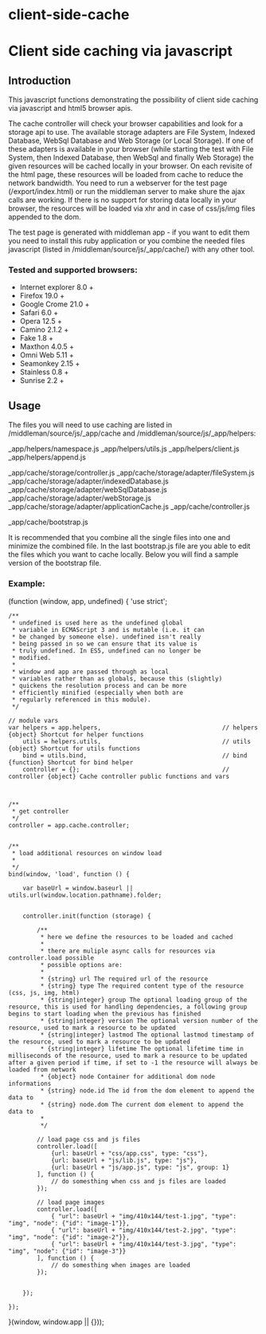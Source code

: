 client-side-cache
=================

# Client side caching via javascript

## Introduction

This javascript functions demonstrating the possibility of client side caching via javascript and html5 browser apis.

The cache controller will check your browser capabilities and look for a storage api to use. The available storage adapters are File System, Indexed Database, WebSql Database and Web Storage (or Local Storage).
If one of these adapters is available in your browser (while starting the test with File System, then Indexed Database, then WebSql and finally Web Storage) the given resources will be cached locally in your browser.
On each revisite of the html page, these resources will be loaded from cache to reduce the network bandwidth. You need to run a webserver for the test page (/export/index.html) or run the middleman server to make shure the ajax calls are working.
If there is no support for storing data locally in your browser, the resources will be loaded via xhr and in case of css/js/img files appended to the dom.

The test page is generated with middleman app - if you want to edit them you need to install this ruby application or you combine the needed files javascript (listed in /middleman/source/js/_app/cache/) with any other tool.

### Tested and supported browsers:

 - Internet explorer 8.0 +
 - Firefox 19.0 +
 - Google Crome 21.0 +
 - Safari 6.0 +
 - Opera 12.5 +
 - Camino 2.1.2 +
 - Fake 1.8 +
 - Maxthon 4.0.5 +
 - Omni Web 5.11 +
 - Seamonkey 2.15 +
 - Stainless 0.8 +
 - Sunrise 2.2 +

## Usage

The files you will need to use caching are listed in /middleman/source/js/_app/cache and  /middleman/source/js/_app/helpers:

_app/helpers/namespace.js
_app/helpers/utils.js
_app/helpers/client.js
_app/helpers/append.js

_app/cache/storage/controller.js
_app/cache/storage/adapter/fileSystem.js
_app/cache/storage/adapter/indexedDatabase.js
_app/cache/storage/adapter/webSqlDatabase.js
_app/cache/storage/adapter/webStorage.js
_app/cache/storage/adapter/applicationCache.js
_app/cache/controller.js

_app/cache/bootstrap.js

It is recommended that you combine all the single files into one and minimize the combined file. In the last bootstrap.js file are you able to edit the
files which you want to cache locally. Below you will find a sample version of the bootstrap file.

### Example:

(function (window, app, undefined) {
    'use strict';

    /**
     * undefined is used here as the undefined global
     * variable in ECMAScript 3 and is mutable (i.e. it can
     * be changed by someone else). undefined isn't really
     * being passed in so we can ensure that its value is
     * truly undefined. In ES5, undefined can no longer be
     * modified.
     * 
     * window and app are passed through as local
     * variables rather than as globals, because this (slightly)
     * quickens the resolution process and can be more
     * efficiently minified (especially when both are
     * regularly referenced in this module).
     */

    // module vars
    var helpers = app.helpers,                                  // helpers {object} Shortcut for helper functions
        utils = helpers.utils,                                  // utils {object} Shortcut for utils functions
        bind = utils.bind,                                      // bind {function} Shortcut for bind helper
        controller = {};                                        // controller {object} Cache controller public functions and vars



    /**
     * get controller
     */
    controller = app.cache.controller;


    /**
     * load additional resources on window load
     *
     */
    bind(window, 'load', function () {

        var baseUrl = window.baseurl || utils.url(window.location.pathname).folder;


        controller.init(function (storage) {

            /**
             * here we define the resources to be loaded and cached
             *
             * there are muliple async calls for resources via controller.load possible
             * possible options are:
             *
             * {string} url The required url of the resource
             * {string} type The required content type of the resource (css, js, img, html)
             * {string|integer} group The optional loading group of the resource, this is used for handling dependencies, a following group begins to start loading when the previous has finished
             * {string|integer} version The optional version number of the resource, used to mark a resource to be updated
             * {string|integer} lastmod The optional lastmod timestamp of the resource, used to mark a resource to be updated
             * {string|integer} lifetime The optional lifetime time in milliseconds of the resource, used to mark a resource to be updated after a given period if time, if set to -1 the resource will always be loaded from network
             * {object} node Container for additional dom node informations
             * {string} node.id The id from the dom element to append the data to
             * {string} node.dom The current dom element to append the data to
             *
             */

            // load page css and js files
            controller.load([
                {url: baseUrl + "css/app.css", type: "css"},
                {url: baseUrl + "js/lib.js", type: "js"},
                {url: baseUrl + "js/app.js", type: "js", group: 1}
            ], function () {
                // do somesthing when css and js files are loaded
            });

            // load page images
            controller.load([
                { "url": baseUrl + "img/410x144/test-1.jpg", "type": "img", "node": {"id": "image-1"}},
                { "url": baseUrl + "img/410x144/test-2.jpg", "type": "img", "node": {"id": "image-2"}},
                { "url": baseUrl + "img/410x144/test-3.jpg", "type": "img", "node": {"id": "image-3"}}
            ], function () {
                // do somesthing when images are loaded
            });


        });

    });

}(window, window.app || {}));

